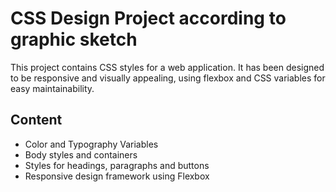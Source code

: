 # CSS Design Project according to graphic sketch

This project contains CSS styles for a web application. It has been designed to be responsive and visually appealing, using flexbox and CSS variables for easy maintainability.

## Content

- Color and Typography Variables
- Body styles and containers
- Styles for headings, paragraphs and buttons
- Responsive design framework using Flexbox